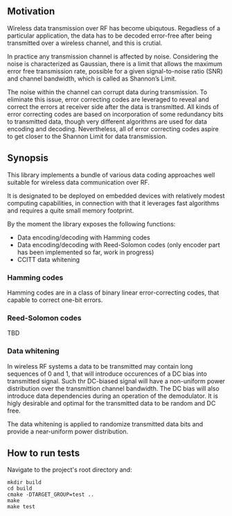 ## Motivation

Wireless data transmission over RF has become ubiqutous. Regadless of a particular application, the data has to be decoded error-free after being transmitted over a wireless channel, and this is crutial. 

In practice any transmission channel is affected by noise.
Considering the noise is characterized as Gaussian, there is a limit that allows the maximum error free transmission rate, possible for a given signal-to-noise ratio (SNR) and channel bandwidth, which is called as Shannon’s Limit.

The noise within the channel can corrupt data during transmission. To eliminate this issue, error correcting codes are leveraged to reveal and correct the errors at receiver side after the data is transmitted. All kinds of error correcting codes are based on incorporation of some redundancy bits to transmitted data, though very different algorithms are used for data encoding and decoding. Nevertheless, all of error correcting codes aspire to get closer to the Shannon Limit for data transmission.

## Synopsis

This library implements a bundle of various data coding approaches well suitable for wireless data communication over RF.

It is designated to be deployed on embedded devices with relatively modest computing capabilities, in connection with that it leverages fast algorithms and requires a quite small memory footprint.

By the moment the library exposes the following functions:
* Data encoding/decoding with Hamming codes
* Data encoding/decoding with Reed-Solomon codes (only encoder part has been implemented so far, work in progress)
* CCITT data whitening

### Hamming codes

Hamming codes are in a class of binary linear error-correcting codes, that capable to correct one-bit errors.

### Reed-Solomon codes

TBD

### Data whitening

In wireless RF systems a data to be transmitted may contain long sequences of 0 and 1, that will introduce occurences of a DC bias into transmitted signal. Such thr DC-biased signal will have a non-uniform power distribution over the transmittion channel bandwidth. The DC bias will also introduce data dependencies during an operation of the demodulator. It is higly desirable and optimal for the transmitted data to be random and DC free.

The data whitening is applied to randomize transmitted data bits and provide a near-uniform power distribution.

## How to run tests

Navigate to the project's root directory and:

```
mkdir build
cd build
cmake -DTARGET_GROUP=test ..
make
make test
```
